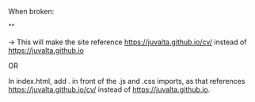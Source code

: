 When broken:

"<base href="{{https://juvalta.github.io/cv/}}">"

-> This will make the site reference https://juvalta.github.io/cv/ instead of https://juvalta.github.io

OR

In index.html, add . in front of the .js and .css imports, as that references https://juvalta.github.io/cv/ instead of https://juvalta.github.io.
